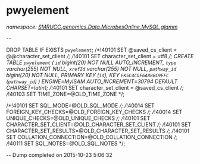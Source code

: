 ﻿# pwyelement
_namespace: [SMRUCC.genomics.Data.MicrobesOnline.MySQL.glamm](./index.md)_

--
 
 DROP TABLE IF EXISTS `pwyelement`;
 /*!40101 SET @saved_cs_client = @@character_set_client */;
 /*!40101 SET character_set_client = utf8 */;
 CREATE TABLE `pwyelement` (
 `id` bigint(20) NOT NULL AUTO_INCREMENT,
 `type` varchar(255) NOT NULL,
 `xrefId` varchar(255) NOT NULL,
 `pathway_id` bigint(20) NOT NULL,
 PRIMARY KEY (`id`),
 KEY `FK5C4CDF6A88BC9EFC` (`pathway_id`)
 ) ENGINE=MyISAM AUTO_INCREMENT=30794 DEFAULT CHARSET=latin1;
 /*!40101 SET character_set_client = @saved_cs_client */;
 /*!40103 SET TIME_ZONE=@OLD_TIME_ZONE */;
 
 /*!40101 SET SQL_MODE=@OLD_SQL_MODE */;
 /*!40014 SET FOREIGN_KEY_CHECKS=@OLD_FOREIGN_KEY_CHECKS */;
 /*!40014 SET UNIQUE_CHECKS=@OLD_UNIQUE_CHECKS */;
 /*!40101 SET CHARACTER_SET_CLIENT=@OLD_CHARACTER_SET_CLIENT */;
 /*!40101 SET CHARACTER_SET_RESULTS=@OLD_CHARACTER_SET_RESULTS */;
 /*!40101 SET COLLATION_CONNECTION=@OLD_COLLATION_CONNECTION */;
 /*!40111 SET SQL_NOTES=@OLD_SQL_NOTES */;
 
 -- Dump completed on 2015-10-23 5:06:32




